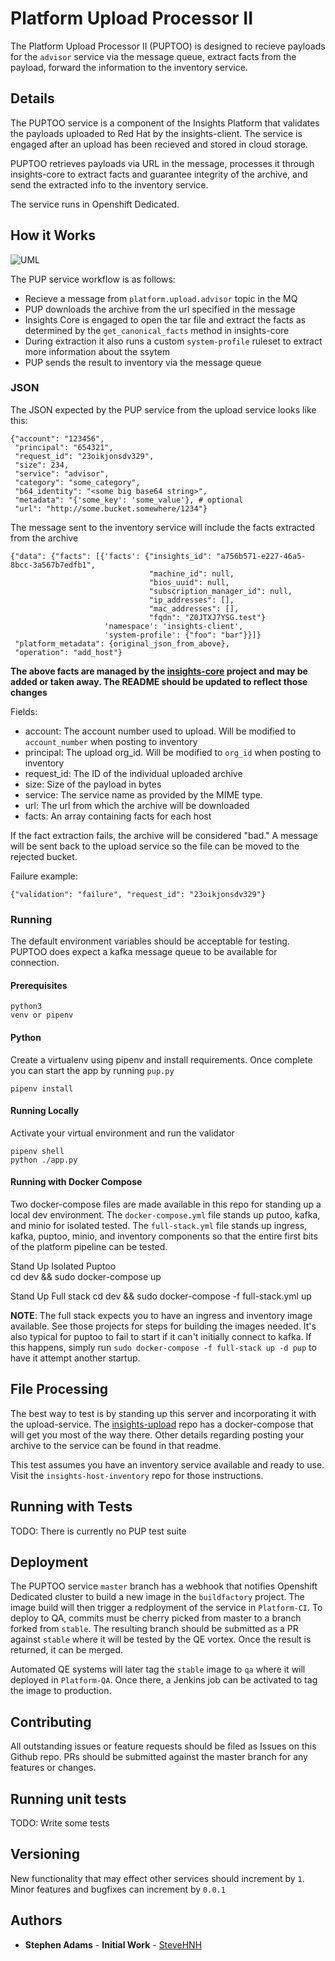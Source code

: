 # Platform Upload Processor II

The Platform Upload Processor II (PUPTOO) is designed to recieve payloads for the `advisor` service
via the message queue, extract facts from the payload, forward the information to the inventory
service.

## Details

The PUPTOO service is a component of the Insights Platform that validates the payloads uploaded
to Red Hat by the insights-client. The service is engaged after an upload has been recieved and stored in
cloud storage.

PUPTOO retrieves payloads via URL in the message, processes it through
insights-core to extract facts and guarantee integrity of the archive, and send the extracted info to the inventory service. 

The service runs in Openshift Dedicated.

## How it Works

![UML](http://www.plantuml.com/plantuml/png/VLB1Rjim3BtxAmJlkWJjslKG344FMuv3W66dfZ1acOwvoP8dKico8Fy-KMxGP6l2Gm8_FfAFZteare5ZRmj6jg2MtvTg6Rm18dHhjR1-Mmo9WGO7xLWDLdFhGp-DW_MwcUfcW-J3LSv6MsmqetVdj3YmzszNejk0OnzsqyuJ9oKX2JgZTZKM5yHCvcFhcUffNNpr32hWkcFbsqlwPsfV1lWLWRZ2ffofKjUckVrmTr--NxbI6-EZOy5l96upEWHqeiOABjoF3nad_0C2oN-5hgft33Hc86pGv6G3ibTsHHrXeHZDi4wB2wT52-e8v6mCULWTpK_WIhu4hH_kasfmZBpBQKrm0bN48LcOgJsmRZJhHDiVLkvGZ5QzMlRPRvquGqe7q-46L1jyltBVxjGuzR-ABxyvQCEaslmhz6FjocsHEuMEn7-Q61-Wq9OLHMFaeYh5iT_ruu_75FxvGSTgkT_BMa_xCWl96sRJTyJGLqFmucU63y-IE0wiJapvv5DdTDfMQLprWxoR7mgmb6pGQ6E04ybFxsvIB1RFeltIa_z7juNsLFRrP_VQHL8l0iganpN5TRScywx6SVHZOiVU_WK0 "PUPToo Processing Flow")

The PUP service workflow is as follows:

  - Recieve a message from `platform.upload.advisor` topic in the MQ
  - PUP downloads the archive from the url specified in the message
  - Insights Core is engaged to open the tar file and extract the facts as determined by the `get_canonical_facts` method in insights-core
  - During extraction it also runs a custom `system-profile` ruleset to extract more information about the ssytem
  - PUP sends the result to inventory via the message queue

### JSON

The JSON expected by the PUP service from the upload service looks like this:

```
{"account": "123456",
 "principal": "654321",
 "request_id": "23oikjonsdv329",
 "size": 234,
 "service": "advisor",
 "category": "some_category",
 "b64_identity": "<some big base64 string>",
 "metadata": "{'some_key': 'some_value'}, # optional
 "url": "http://some.bucket.somewhere/1234"}
```

The message sent to the inventory service will include the facts extracted from the archive

```
{"data": {"facts": [{'facts': {"insights_id": "a756b571-e227-46a5-8bcc-3a567b7edfb1",
                               "machine_id": null,
                               "bios_uuid": null,
                               "subscription_manager_id": null,
                               "ip_addresses": [],
                               "mac_addresses": [],
                               "fqdn": "Z0JTXJ7YSG.test"}
                     'namespace': 'insights-client',
                     'system-profile': {"foo": "bar"}}]}
 "platform_metadata": {original_json_from_above},
 "operation": "add_host"}
```

**The above facts are managed by the [insights-core](https://www.github.com/RedHatInsights/insights-core) project and may be added or taken away. The README should be updated to reflect those
changes**

Fields:

  - account: The account number used to upload. Will be modified to `account_number` when posting to inventory
  - principal: The upload org_id. Will be modified to `org_id` when posting to inventory
  - request_id: The ID of the individual uploaded archive
  - size: Size of the payload in bytes
  - service: The service name as provided by the MIME type. 
  - url: The url from which the archive will be downloaded
  - facts: An array containing facts for each host
  
If the fact extraction fails, the archive will be considered "bad." A message will be sent back to the upload service so the file can be moved to the rejected bucket.

Failure example:

    {"validation": "failure", "request_id": "23oikjonsdv329"}

### Running

The default environment variables should be acceptable for testing.  
PUPTOO does expect a kafka message queue to be available for connection.

#### Prerequisites

    python3
    venv or pipenv

#### Python

Create a virtualenv using pipenv and install requirements. Once complete you can start the app by running `pup.py`

    pipenv install

#### Running Locally

Activate your virtual environment and run the validator

    pipenv shell
    python ./app.py

#### Running with Docker Compose

Two docker-compose files are made available in this repo for standing up a local dev environment. The `docker-compose.yml` file stands up putoo, kafka, and minio for isolated tested. The `full-stack.yml` file stands up ingress, kafka, puptoo, minio, and inventory components so that the entire first bits of the platform pipeline can be tested. 

Stand Up Isolated Puptoo  
    cd dev && sudo docker-compose up

Stand Up Full stack
    cd dev && sudo docker-compose -f full-stack.yml up 

**NOTE**: The full stack expects you to have an ingress and inventory image available. See those projects for steps for building the images needed. It's also typical for puptoo to fail to start if it can't initially connect to kafka. If this happens, simply run `sudo docker-compose -f full-stack up -d pup` to have it attempt another startup.

## File Processing

The best way to test is by standing up this server and incorporating it with the upload-service. The [insights-upload](https://www.github.com/RedHatInsights/insights-upload) repo has a docker-compose that will get you most of the way there. Other details regarding
posting your archive to the service can be found in that readme.

This test assumes you have an inventory service available and ready to use. Visit the `insights-host-inventory` repo for those instructions. 

## Running with Tests

TODO: There is currently no PUP test suite

## Deployment

The PUPTOO service `master` branch has a webhook that notifies Openshift Dedicated cluster to build a new image in the `buildfactory` project. The image build will then trigger a redployment of the service in `Platform-CI`. To deploy to QA, commits must be cherry picked from master to a branch forked from `stable`. The resulting branch should be submitted as a PR against `stable` where it will be tested by the QE vortex. Once the result is returned, it can be merged.

Automated QE systems will later tag the `stable` image to `qa` where it will deployed in `Platform-QA`. Once there, a Jenkins job can be activated to tag the image to production.

## Contributing

All outstanding issues or feature requests should be filed as Issues on this Github repo. PRs should be submitted against the master branch for any features or changes.

## Running unit tests

TODO: Write some tests

## Versioning

New functionality that may effect other services should increment by `1`. Minor features and bugfixes can increment by `0.0.1`

## Authors

* **Stephen Adams** - **Initial Work** - [SteveHNH](https://github.com/SteveHNH)
